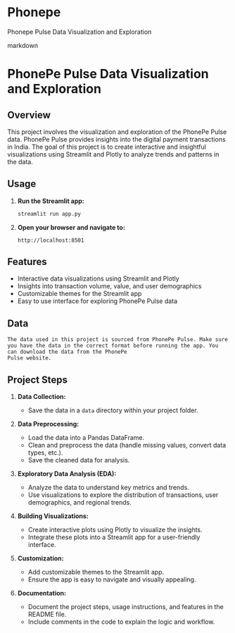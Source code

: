 # Phonepe
Phonepe Pulse Data Visualization and Exploration

markdown
# PhonePe Pulse Data Visualization and Exploration

## Overview

This project involves the visualization and exploration of the PhonePe Pulse data. PhonePe Pulse provides insights into the digital payment transactions in India. The goal of this project is to create interactive and insightful visualizations using Streamlit and Plotly to analyze trends and patterns in the data.

## Usage

1. **Run the Streamlit app:**

    ```bash
    streamlit run app.py
    ```

2. **Open your browser and navigate to:**

    ```
    http://localhost:8501
    ```
    
## Features

- Interactive data visualizations using Streamlit and Plotly
- Insights into transaction volume, value, and user demographics
- Customizable themes for the Streamlit app
- Easy to use interface for exploring PhonePe Pulse data


## Data
    The data used in this project is sourced from PhonePe Pulse. Make sure you have the data in the correct format before running the app. You can download the data from the PhonePe 
    Pulse website.

## Project Steps

1. **Data Collection:**
    - Save the data in a `data` directory within your project folder.

2. **Data Preprocessing:**
    - Load the data into a Pandas DataFrame.
    - Clean and preprocess the data (handle missing values, convert data types, etc.).
    - Save the cleaned data for analysis.

3. **Exploratory Data Analysis (EDA):**
    - Analyze the data to understand key metrics and trends.
    - Use visualizations to explore the distribution of transactions, user demographics, and regional trends.

4. **Building Visualizations:**
    - Create interactive plots using Plotly to visualize the insights.
    - Integrate these plots into a Streamlit app for a user-friendly interface.

5. **Customization:**
    - Add customizable themes to the Streamlit app.
    - Ensure the app is easy to navigate and visually appealing.

6. **Documentation:**
    - Document the project steps, usage instructions, and features in the README file.
    - Include comments in the code to explain the logic and workflow.
